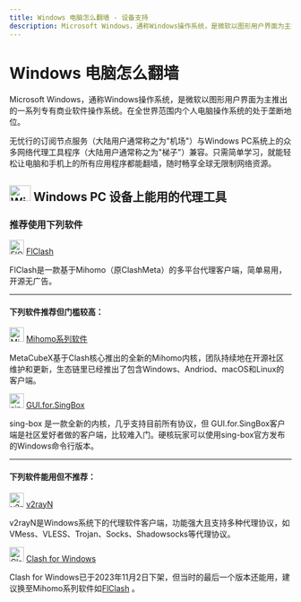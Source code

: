 ```yaml
---
title: Windows 电脑怎么翻墙 - 设备支持
description: Microsoft Windows，通称Windows操作系统，是微软以图形用户界面为主推出的一系列专有商业软件操作系统。在全世界范围内个人电脑操作系统的处于垄断地位。
---
```


# Windows 电脑怎么翻墙

Microsoft Windows，通称Windows操作系统，是微软以图形用户界面为主推出的一系列专有商业软件操作系统。在全世界范围内个人电脑操作系统的处于垄断地位。

无忧行的订阅节点服务（大陆用户通常称之为"机场"）与Windows PC系统上的众多网络代理工具程序（大陆用户通常称之为"梯子"）兼容。只需简单学习，就能轻松让电脑和手机上的所有应用程序都能翻墙，随时畅享全球无限制网络资源。

## <img src="https://files.gitbook.com/v0/b/gitbook-x-prod.appspot.com/o/spaces%2FtaiByLw8cj0IZKJTlaiM%2Fuploads%2FbeA5N21M1iATQm5HiGND%2Fwin.svg?alt=media&token=1ea3ac37-8dec-4ad5-bf51-246b2b6c46b5" width="38" height="28" alt="Windows图标"> Windows PC **设备上能用的代理工具**

### 推荐使用下列软件

<img src="https://1663121531-files.gitbook.io/~/files/v0/b/gitbook-x-prod.appspot.com/o/spaces%2FtaiByLw8cj0IZKJTlaiM%2Fuploads%2Fu2sHeQjHJurcgVhJB1zO%2Ficon.png?alt=media&token=eeeb7671-aa54-4ab2-b863-9f3009bcf020" width="26" height="26" alt="FlClash图标"> [FlClash](/tool/flclash)

FlClash是一款基于Mihomo（原ClashMeta）的多平台代理客户端，简单易用，开源无广告。

---

#### 下列软件推荐但门槛较高：

<img src="https://1663121531-files.gitbook.io/~/files/v0/b/gitbook-x-prod.appspot.com/o/spaces%2FtaiByLw8cj0IZKJTlaiM%2Fuploads%2FfJY0Si3bowLOO8nIXwPG%2Fmihomo.png?alt=media&token=049b3fb7-ddf8-42f3-81db-252ec2212b1f" width="26" height="26" alt="Mihomo图标"> [Mihomo系列软件](/tool/mihomo)

MetaCubeX基于Clash核心推出的全新的Mihomo内核，团队持续地在开源社区维护和更新，生态链里已经推出了包含Windows、Andriod、macOS和Linux的客户端。

<img src="https://1663121531-files.gitbook.io/~/files/v0/b/gitbook-x-prod.appspot.com/o/spaces%2FtaiByLw8cj0IZKJTlaiM%2Fuploads%2FX6LBfzRlMdWyQVvPC9eg%2Fimage.png?alt=media&token=484a061e-be76-4076-acbc-6b14cde2a88b" width="26" height="26" alt="sing-box图标"> [GUI.for.SingBox](/tool/guiforsing-box)

sing-box 是一款全新的内核，几乎支持目前所有协议，但 GUI.for.SingBox客户端是社区爱好者做的客户端，比较难入门。硬核玩家可以使用sing-box官方发布的Windows命令行版本。

---

#### 下列软件能用但不推荐：

<img src="https://1663121531-files.gitbook.io/~/files/v0/b/gitbook-x-prod.appspot.com/o/spaces%2FtaiByLw8cj0IZKJTlaiM%2Fuploads%2FzSfmyRFCh3igxLUDkYXc%2Fimage.png?alt=media&token=a3eb8b0f-56b6-4b48-aebc-5e641d768caf" width="26" height="26" alt="v2rayN图标"> [v2rayN](/tool/v2rayn)

v2rayN是Windows系统下的代理软件客户端，功能强大且支持多种代理协议，如VMess、VLESS、Trojan、Socks、Shadowsocks等代理协议。

<img src="https://jegocloud.com/static/img/logo/clash.png" width="26" height="26" alt="Clash图标"> [Clash for Windows](/tool/clash-for-windows)

Clash for Windows已于2023年11月2日下架，但当时的最后一个版本还能用，建议换至Mihomo系列软件如[FlClash](/tool/flclash) 。

